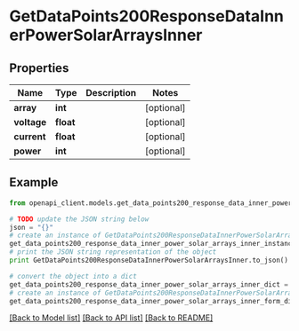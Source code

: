 # GetDataPoints200ResponseDataInnerPowerSolarArraysInner


## Properties
Name | Type | Description | Notes
------------ | ------------- | ------------- | -------------
**array** | **int** |  | [optional] 
**voltage** | **float** |  | [optional] 
**current** | **float** |  | [optional] 
**power** | **int** |  | [optional] 

## Example

```python
from openapi_client.models.get_data_points200_response_data_inner_power_solar_arrays_inner import GetDataPoints200ResponseDataInnerPowerSolarArraysInner

# TODO update the JSON string below
json = "{}"
# create an instance of GetDataPoints200ResponseDataInnerPowerSolarArraysInner from a JSON string
get_data_points200_response_data_inner_power_solar_arrays_inner_instance = GetDataPoints200ResponseDataInnerPowerSolarArraysInner.from_json(json)
# print the JSON string representation of the object
print GetDataPoints200ResponseDataInnerPowerSolarArraysInner.to_json()

# convert the object into a dict
get_data_points200_response_data_inner_power_solar_arrays_inner_dict = get_data_points200_response_data_inner_power_solar_arrays_inner_instance.to_dict()
# create an instance of GetDataPoints200ResponseDataInnerPowerSolarArraysInner from a dict
get_data_points200_response_data_inner_power_solar_arrays_inner_form_dict = get_data_points200_response_data_inner_power_solar_arrays_inner.from_dict(get_data_points200_response_data_inner_power_solar_arrays_inner_dict)
```
[[Back to Model list]](../README.md#documentation-for-models) [[Back to API list]](../README.md#documentation-for-api-endpoints) [[Back to README]](../README.md)


